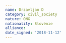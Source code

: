 ```yaml
---
name: Drzavljan D
category: civil_society
nature: ONG
nationality: Slovénie
alliance: 
date_signed: '2018-11-12'
---
```

    